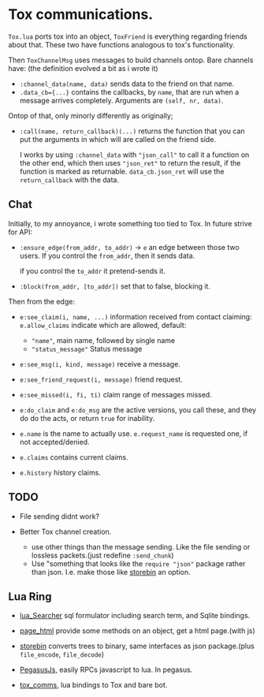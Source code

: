 # Tox communications.

`Tox.lua` ports tox into an object, `ToxFriend` is everything regarding friends
about that. These two have functions analogous to tox's functionality.

Then `ToxChannelMsg` uses messages to build channels ontop. Bare channels have:
(the definition evolved a bit as i wrote it)

* `:channel_data(name, data)` sends data to the friend on that name.
* `.data_cb={...}` contains the callbacks, by `name`, that are run when a message
  arrives completely. Arguments are `(self, nr, data)`.
  
Ontop of that, only minorly differently as originally;

* `:call(name, return_callback)(...)` returns the function that you can put
  the arguments in which will are called on the friend side.
  
  I works by using `:channel_data` with `"json_call"` to call it a function
  on the other end, which then uses `"json_ret"` to return the result, if
  the function is marked as returnable. `data_cb.json_ret` will use the
  `return_callback` with the data.

## Chat

Initially, to my annoyance, i wrote something too tied to Tox. In future
strive for API:

* `:ensure_edge(from_addr, to_addr)` &rarr; `e` an edge between those two users.
  If you control the `from_addr`, then it sends data.

  if you control the `to_addr` it pretend-sends it.

* `:block(from_addr, [to_addr])` set that to false, blocking it.

Then from the edge:

* `e:see_claim(i, name, ...)` information received from contact claiming:
  `e.allow_claims` indicate which are allowed, default:
  + `"name"`, main name, followed by single name
  + `"status_message"` Status message
* `e:see_msg(i, kind, message)` receive a message.
* `e:see_friend_request(i, message)` friend request.
* `e:see_missed(i, fi, ti)` claim range of messages missed.

* `e:do_claim` and `e:do_msg` are the active versions, you call these, and
  they do do the acts, or return `true` for inability.

* `e.name` is the name to actually use. `e.request_name` is requested one,
  if not accepted/denied.
* `e.claims` contains current claims.
* `e.history` history claims.

## TODO

* File sending didnt work?

* Better Tox channel creation.
  + use other things than the message sending. Like the file sending or
    lossless packets.(just redefine `:send_chunk`)
  + Use "something that looks like the `require "json"` package rather than
    json. I.e. make those like [storebin](https://github.com/o-jasper/storebin)
    an option.

## Lua Ring

* [lua_Searcher](https://github.com/o-jasper/lua_Searcher) sql formulator including
  search term, and Sqlite bindings.

* [page_html](https://github.com/o-jasper/page_html) provide some methods on an object,
  get a html page.(with js)

* [storebin](https://github.com/o-jasper/storebin) converts trees to binary, same
  interfaces as json package.(plus `file_encode`, `file_decode`)
  
* [PegasusJs](https://github.com/o-jasper/PegasusJs), easily RPCs javascript to
  lua. In pegasus.

* [tox_comms](https://github.com/o-jasper/tox_comms/), lua bindings to Tox and
  bare bot.
